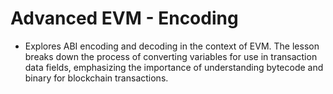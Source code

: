 # Advanced EVM - Encoding
- Explores ABI encoding and decoding in the context of EVM. The lesson breaks down the process of converting variables for use in transaction data fields, emphasizing the importance of understanding bytecode and binary for blockchain transactions.
